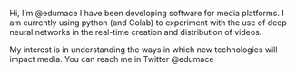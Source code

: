 Hi, I’m @edumace
I have been developing software for media platforms. 
I am currently using python (and Colab) to experiment with the use of deep neural networks in the real-time creation and distribution of videos.

My interest is in understanding the ways in which new technologies will impact media.
You can reach me in Twitter @edumace

